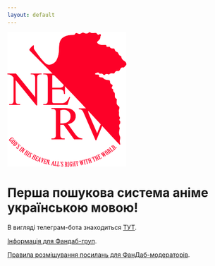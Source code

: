 ```yaml
---
layout: default
---
```



![Branching](https://raw.githubusercontent.com/ukushu/nerv-search-site/master/nerv.png)


# Перша пошукова система аніме українською мовою! 
В вигляді телеграм-бота знаходиться [ТУТ](https://t.me/NERV_search_bot).


[Інформація для Фандаб-груп](./4FanDubStudios.html).

[Правила розміщування посилань для ФанДаб-модераторів](./LinkRules.html).

